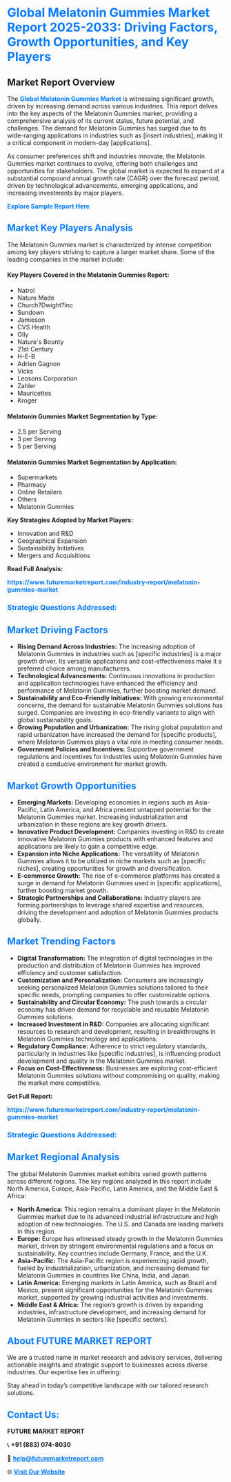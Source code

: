 <h1 style="color: #007BFF;">Global Melatonin Gummies Market Report 2025-2033: Driving Factors, Growth Opportunities, and Key Players</h1>

<section id="overview">
<h2>Market Report Overview</h2>
<p>The <a href="https://www.futuremarketreport.com/industry-report/melatonin-gummies-market" style="color: #007BFF; text-decoration: none;"><strong>Global Melatonin Gummies Market</strong></a> is witnessing significant growth, driven by increasing demand across various industries. This report delves into the key aspects of the Melatonin Gummies market, providing a comprehensive analysis of its current status, future potential, and challenges. The demand for Melatonin Gummies has surged due to its wide-ranging applications in industries such as [insert industries], making it a critical component in modern-day [applications].</p>
<p>As consumer preferences shift and industries innovate, the Melatonin Gummies market continues to evolve, offering both challenges and opportunities for stakeholders. The global market is expected to expand at a substantial compound annual growth rate (CAGR) over the forecast period, driven by technological advancements, emerging applications, and increasing investments by major players.</p>
</section>

<section id="overview">
<p><a href="https://www.futuremarketreport.com/request-sample/reportId=126884" style="color: #007BFF; text-decoration: none;"><strong>Explore Sample Report Here</strong></a></p>
</section>

<section id="key-players">
<h2 style="color: #007BFF;">Market Key Players Analysis</h2>
<p>The Melatonin Gummies market is characterized by intense competition among key players striving to capture a larger market share. Some of the leading companies in the market include:</p>
<h4>Key Players Covered in the Melatonin Gummies Report:</h4>
<ul><li>Natrol</li><li>Nature Made</li><li>Church?Dwight?Inc</li><li>Sundown</li><li>Jamieson</li><li>CVS Health</li><li>Olly</li><li>Nature`s Bounty</li><li>21st Century</li><li>H-E-B</li><li>Adrien Gagnon</li><li>Vicks</li><li>Leosons Corporation</li><li>Zahler</li><li>Mauricettes</li><li>Kroger</li></ul>
<h4>Melatonin Gummies Market Segmentation by Type:</h4>
<ul><li>2.5 per Serving</li><li>3 per Serving</li><li>5 per Serving</li></ul>

<h4>Melatonin Gummies Market Segmentation by Application:</h4>
<ul><li>Supermarkets</li><li>Pharmacy</li><li>Online Retailers</li><li>Others</li><li>Melatonin Gummies</li></ul>
<p><strong>Key Strategies Adopted by Market Players:</strong></p>
<ul>
<li>Innovation and R&D</li>
<li>Geographical Expansion</li>
<li>Sustainability Initiatives</li>
<li>Mergers and Acquisitions</li>
</ul>
</section>

<section>
<p><strong>Read Full Analysis: </strong></p><a href="https://www.futuremarketreport.com/industry-report/melatonin-gummies-market" style="color: #007BFF; text-decoration: none;"><strong>https://www.futuremarketreport.com/industry-report/melatonin-gummies-market</strong></a>
<h3 style="color: #007BFF;">Strategic Questions Addressed:</h3>
</section>

<section id="driving-factors">
<h2 style="color: #007BFF;">Market Driving Factors</h2>
<ul>
<li><strong>Rising Demand Across Industries:</strong> The increasing adoption of Melatonin Gummies in industries such as [specific industries] is a major growth driver. Its versatile applications and cost-effectiveness make it a preferred choice among manufacturers.</li>
<li><strong>Technological Advancements:</strong> Continuous innovations in production and application technologies have enhanced the efficiency and performance of Melatonin Gummies, further boosting market demand.</li>
<li><strong>Sustainability and Eco-Friendly Initiatives:</strong> With growing environmental concerns, the demand for sustainable Melatonin Gummies solutions has surged. Companies are investing in eco-friendly variants to align with global sustainability goals.</li>
<li><strong>Growing Population and Urbanization:</strong> The rising global population and rapid urbanization have increased the demand for [specific products], where Melatonin Gummies plays a vital role in meeting consumer needs.</li>
<li><strong>Government Policies and Incentives:</strong> Supportive government regulations and incentives for industries using Melatonin Gummies have created a conducive environment for market growth.</li>
</ul>
</section>

<section id="growth-opportunities">
<h2 style="color: #007BFF;">Market Growth Opportunities</h2>
<ul>
<li><strong>Emerging Markets:</strong> Developing economies in regions such as Asia-Pacific, Latin America, and Africa present untapped potential for the Melatonin Gummies market. Increasing industrialization and urbanization in these regions are key growth drivers.</li>
<li><strong>Innovative Product Development:</strong> Companies investing in R&D to create innovative Melatonin Gummies products with enhanced features and applications are likely to gain a competitive edge.</li>
<li><strong>Expansion into Niche Applications:</strong> The versatility of Melatonin Gummies allows it to be utilized in niche markets such as [specific niches], creating opportunities for growth and diversification.</li>
<li><strong>E-commerce Growth:</strong> The rise of e-commerce platforms has created a surge in demand for Melatonin Gummies used in [specific applications], further boosting market growth.</li>
<li><strong>Strategic Partnerships and Collaborations:</strong> Industry players are forming partnerships to leverage shared expertise and resources, driving the development and adoption of Melatonin Gummies products globally.</li>
</ul>
</section>

<section id="trending-factors">
<h2 style="color: #007BFF;">Market Trending Factors</h2>
<ul>
<li><strong>Digital Transformation:</strong> The integration of digital technologies in the production and distribution of Melatonin Gummies has improved efficiency and customer satisfaction.</li>
<li><strong>Customization and Personalization:</strong> Consumers are increasingly seeking personalized Melatonin Gummies solutions tailored to their specific needs, prompting companies to offer customizable options.</li>
<li><strong>Sustainability and Circular Economy:</strong> The push towards a circular economy has driven demand for recyclable and reusable Melatonin Gummies solutions.</li>
<li><strong>Increased Investment in R&D:</strong> Companies are allocating significant resources to research and development, resulting in breakthroughs in Melatonin Gummies technology and applications.</li>
<li><strong>Regulatory Compliance:</strong> Adherence to strict regulatory standards, particularly in industries like [specific industries], is influencing product development and quality in the Melatonin Gummies market.</li>
<li><strong>Focus on Cost-Effectiveness:</strong> Businesses are exploring cost-efficient Melatonin Gummies solutions without compromising on quality, making the market more competitive.</li>
</ul>
</section>

<section>
<p><strong>Get Full Report: </strong></p><a href="https://www.futuremarketreport.com/industry-report/melatonin-gummies-market" style="color: #007BFF; text-decoration: none;"><strong>https://www.futuremarketreport.com/industry-report/melatonin-gummies-market</strong></a>
<h3 style="color: #007BFF;">Strategic Questions Addressed:</h3>
</section>


<section id="regional-analysis">
<h2 style="color: #007BFF;">Market Regional Analysis</h2>
<p>The global Melatonin Gummies market exhibits varied growth patterns across different regions. The key regions analyzed in this report include North America, Europe, Asia-Pacific, Latin America, and the Middle East & Africa:</p>
<ul>
<li><strong>North America:</strong> This region remains a dominant player in the Melatonin Gummies market due to its advanced industrial infrastructure and high adoption of new technologies. The U.S. and Canada are leading markets in this region.</li>
<li><strong>Europe:</strong> Europe has witnessed steady growth in the Melatonin Gummies market, driven by stringent environmental regulations and a focus on sustainability. Key countries include Germany, France, and the U.K.</li>
<li><strong>Asia-Pacific:</strong> The Asia-Pacific region is experiencing rapid growth, fueled by industrialization, urbanization, and increasing demand for Melatonin Gummies in countries like China, India, and Japan.</li>
<li><strong>Latin America:</strong> Emerging markets in Latin America, such as Brazil and Mexico, present significant opportunities for the Melatonin Gummies market, supported by growing industrial activities and investments.</li>
<li><strong>Middle East & Africa:</strong> The region’s growth is driven by expanding industries, infrastructure development, and increasing demand for Melatonin Gummies in sectors like [specific sectors].</li>
</ul>
</section>

<footer>
<h2 style="color: #007BFF;">About FUTURE MARKET REPORT</h2>
<p>We are a trusted name in market research and advisory services, delivering actionable insights and strategic support to businesses across diverse industries. Our expertise lies in offering:</p>

<p>Stay ahead in today’s competitive landscape with our tailored research solutions.</p>

<h2 style="color: #007BFF;">Contact Us:</h2>
<p><strong>FUTURE MARKET REPORT</strong></p>
<p>📞 <strong>+91 (883) 074-8030</strong></p>
<p>📧 <strong><a href="mailto:help@futuremarketreport.com" style="color: #007BFF;">help@futuremarketreport.com</a></strong></p>
<p>🌐 <strong><a href="https://www.futuremarketreport.com/" style="color: #007BFF;">Visit Our Website</a></strong></p>
</footer>